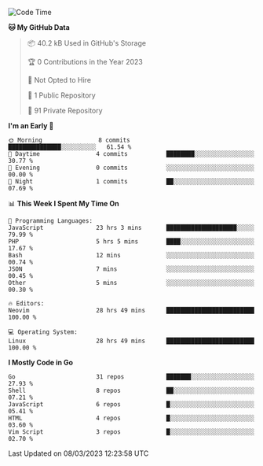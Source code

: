 
<!--START_SECTION:waka-->
![Code Time](http://img.shields.io/badge/Code%20Time-3%2C335%20hrs%2044%20mins-blue)

**🐱 My GitHub Data** 

> 📦 40.2 kB Used in GitHub's Storage 
 > 
> 🏆 0 Contributions in the Year 2023
 > 
> 🚫 Not Opted to Hire
 > 
> 📜 1 Public Repository 
 > 
> 🔑 91 Private Repository 
 > 
**I'm an Early 🐤** 

```text
🌞 Morning                8 commits           ███████████████░░░░░░░░░░   61.54 % 
🌆 Daytime                4 commits           ████████░░░░░░░░░░░░░░░░░   30.77 % 
🌃 Evening                0 commits           ░░░░░░░░░░░░░░░░░░░░░░░░░   00.00 % 
🌙 Night                  1 commits           ██░░░░░░░░░░░░░░░░░░░░░░░   07.69 % 
```


📊 **This Week I Spent My Time On** 

```text
💬 Programming Languages: 
JavaScript               23 hrs 3 mins       ████████████████████░░░░░   79.99 % 
PHP                      5 hrs 5 mins        ████░░░░░░░░░░░░░░░░░░░░░   17.67 % 
Bash                     12 mins             ░░░░░░░░░░░░░░░░░░░░░░░░░   00.74 % 
JSON                     7 mins              ░░░░░░░░░░░░░░░░░░░░░░░░░   00.45 % 
Other                    5 mins              ░░░░░░░░░░░░░░░░░░░░░░░░░   00.30 % 

🔥 Editors: 
Neovim                   28 hrs 49 mins      █████████████████████████   100.00 % 

💻 Operating System: 
Linux                    28 hrs 49 mins      █████████████████████████   100.00 % 
```

**I Mostly Code in Go** 

```text
Go                       31 repos            ███████░░░░░░░░░░░░░░░░░░   27.93 % 
Shell                    8 repos             ██░░░░░░░░░░░░░░░░░░░░░░░   07.21 % 
JavaScript               6 repos             █░░░░░░░░░░░░░░░░░░░░░░░░   05.41 % 
HTML                     4 repos             █░░░░░░░░░░░░░░░░░░░░░░░░   03.60 % 
Vim Script               3 repos             █░░░░░░░░░░░░░░░░░░░░░░░░   02.70 % 
```




 Last Updated on 08/03/2023 12:23:58 UTC
<!--END_SECTION:waka-->
